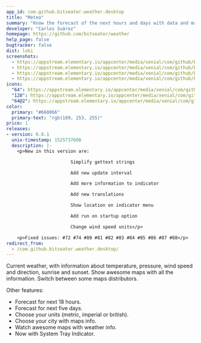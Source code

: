 ```yaml
---
app_id: com.github.bitseater.weather.desktop
title: "Meteo"
summary: "Know the forecast of the next hours and days with data and maps"
developer: "Carlos Suárez"
homepage: https://github.com/bitseater/weather
help_page: false
bugtracker: false
dist: loki
screenshots:
  - https://appstream.elementary.io/appcenter/media/xenial/com/github/bitseater.weather.desktop/E832DAF04D1B5C8B0CDBECFD370E199A/screenshots/image-1_orig.png
  - https://appstream.elementary.io/appcenter/media/xenial/com/github/bitseater.weather.desktop/E832DAF04D1B5C8B0CDBECFD370E199A/screenshots/image-2_orig.png
  - https://appstream.elementary.io/appcenter/media/xenial/com/github/bitseater.weather.desktop/E832DAF04D1B5C8B0CDBECFD370E199A/screenshots/image-3_orig.png
  - https://appstream.elementary.io/appcenter/media/xenial/com/github/bitseater.weather.desktop/E832DAF04D1B5C8B0CDBECFD370E199A/screenshots/image-4_orig.png
icons:
  "64": https://appstream.elementary.io/appcenter/media/xenial/com/github/bitseater.weather.desktop/E832DAF04D1B5C8B0CDBECFD370E199A/icons/64x64/com.github.bitseater.weather_com.github.bitseater.weather.png
  "128": https://appstream.elementary.io/appcenter/media/xenial/com/github/bitseater.weather.desktop/E832DAF04D1B5C8B0CDBECFD370E199A/icons/128x128/com.github.bitseater.weather_com.github.bitseater.weather.png
  "64@2": https://appstream.elementary.io/appcenter/media/xenial/com/github/bitseater.weather.desktop/E832DAF04D1B5C8B0CDBECFD370E199A/icons/64x64@2/com.github.bitseater.weather_com.github.bitseater.weather.png
color:
  primary: "#660066"
  primary-text: "rgb(189, 253, 255)"
price: 1
releases:
- version: 0.8.1
  unix-timestamp: 1525737600
  description: |-
    <p>New in this version are:

                        Simplify gettext strings

                        Add new update interval

                        Add more information to indicator

                        Add new translations

                        Show location on indicator menu

                        Add run on startup option

                        Change wind speed units</p>

    <p>Fixed issues: #72 #74 #80 #81 #82 #83 #84 #85 #86 #87 #88</p>
redirect_from:
  - /com.github.bitseater.weather.desktop/
---
```


<p>Current weather, with information about temperature, pressure,
        wind speed and direction, sunrise and sunset. Show awesome maps with
        all the information. Switch between some maps distributors.</p>
<p>Other features:</p>
<ul>
  <li>Forecast for next 18 hours.</li>
  <li>Forecast for next five days.</li>
  <li>Choose your units (metric, imperial or british).</li>
  <li>Choose your city with maps info.</li>
  <li>Watch awesome maps with weather info.</li>
  <li>Now with System Tray Indicator.</li>
</ul>